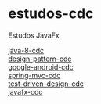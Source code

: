 # estudos-cdc

Estudos JavaFx

[java-8-cdc](https://github.com/michael-artes/estudos-cdc/tree/java-8-cdc)<br>
[design-pattern-cdc](https://github.com/michael-artes/estudos-cdc/tree/design-pattern-cdc)<br>
[google-android-cdc](https://github.com/michael-artes/estudos-cdc/tree/google-android-cdc)<br>
[spring-mvc-cdc](https://github.com/michael-artes/estudos-cdc/tree/spring-mvc-cdc)<br>
[test-driven-design-cdc](https://github.com/michael-artes/estudos-cdc/tree/test-driven-design-cdc)<br>
[javafx-cdc](https://github.com/michael-artes/estudos-cdc/tree/javafx-cdc)

